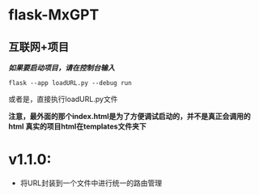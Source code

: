 # flask-MxGPT
## 互联网+项目

***如果要启动项目，请在控制台输入***
```angular2html
flask --app loadURL.py --debug run
```

或者是，直接执行loadURL.py文件

**注意，最外面的那个index.html是为了方便调试启动的，并不是真正会调用的html
真实的项目html在templates文件夹下**

# v1.1.0:
* 将URL封装到一个文件中进行统一的路由管理